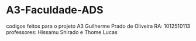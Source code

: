 # A3-Faculdade-ADS
codigos feitos para o projeto A3
Guilherme Prado de Oliveira
RA: 1012510113
professores: Hissamu Shirado e Thome Lucas
